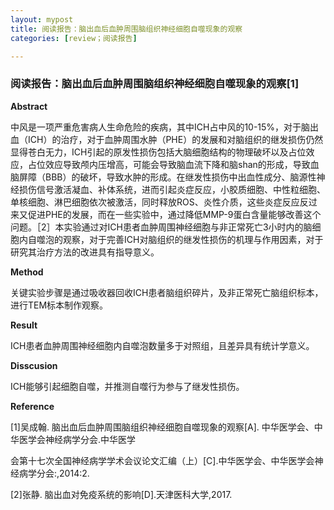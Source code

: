 ```yaml
---
layout: mypost
title: 阅读报告：脑出⾎后⾎肿周围脑组织神经细胞⾃噬现象的观察
categories: [review；阅读报告]

---
```


### 阅读报告：脑出⾎后⾎肿周围脑组织神经细胞⾃噬现象的观察[1]

**Abstract**

中风是一项严重危害病人生命危险的疾病，其中ICH占中风的10-15%，对于脑出血（ICH）的治疗，对于血肿周围水肿（PHE）的发展和对脑组织的继发损伤仍然显得苍白无力，ICH引起的原发性损伤包括大脑细胞结构的物理破坏以及占位效应，占位效应导致颅内压增高，可能会导致脑血流下降和脑shan的形成，导致血脑屏障（BBB）的破坏，导致水肿的形成。在继发性损伤中出血性成分、脑源性神经损伤信号激活凝血、补体系统，进而引起炎症反应，小胶质细胞、中性粒细胞、单核细胞、淋巴细胞依次被激活，同时释放ROS、炎性介质，这些炎症反应反过来又促进PHE的发展，而在一些实验中，通过降低MMP-9蛋白含量能够改善这个问题。［2］本实验通过对ICH患者血肿周围神经细胞与非正常死亡3小时内的脑细胞内自噬泡的观察，对于完善ICH对脑组织的继发性损伤的机理与作用因素，对于研究其治疗方法的改进具有指导意义。

**Method**

关键实验步骤是通过吸收器回收ICH患者脑组织碎片，及非正常死亡脑组织标本，进行TEM标本制作观察。

**Result**

ICH患者血肿周围神经细胞内自噬泡数量多于对照组，且差异具有统计学意义。

**Disscusion**

ICH能够引起细胞自噬，并推测自噬行为参与了继发性损伤。

**Reference**

[1]吴成翰. 脑出血后血肿周围脑组织神经细胞自噬现象的观察[A]. 中华医学会、中华医学会神经病学分会.中华医学

会第十七次全国神经病学学术会议论文汇编（上）[C].中华医学会、中华医学会神经病学分会:,2014:2.

[2]张静. 脑出血对免疫系统的影响[D].天津医科大学,2017.